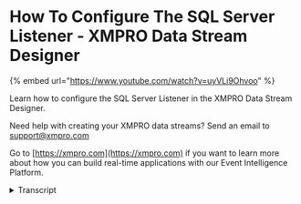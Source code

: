 # How To Configure The SQL Server Listener - XMPRO Data Stream Designer
{% embed url="https://www.youtube.com/watch?v=uyVLi9Ohvoo" %}

Learn how to configure the SQL Server Listener in the XMPRO Data Stream Designer. 

Need help with creating your XMPRO data streams? Send an email to support@xmpro.com 

Go to [https://xmpro.com](https://xmpro.com) if you want to learn more about how you can build real-time applications with our Event Intelligence Platform.
<details>
<summary>Transcript</summary>when we are going to do here is look at

how to set up and configure the Seco

serval as an agent the function of this

agent is to listen to a specific

sequence of a database type of linear

records I already have an event printer

set up and configured which will help us

see what the output looks like go to the

toolbox and search for sequel server you

will find it on the listeners click on

the agent and drag it to the canvas

connect the output endpoint of the

secret agent to the input end point of

the event printer agent the third evil

name has been given to the Seco agent to

rename this agent click on the white

space and start typing

you

click something else on the phone and

look safe double-click on your secret

agent

this is where you'll be configuring your

agent first machine using the great

collection

if not select another collection from

the drop-down next you need to set your

polling interval which is the interval

which new records are access or checked

for then you need to specify your sequel

server instance name click somewhere

else on the phone.i - sequel server unit

user name

if you'd like to use sickle serve

indication select the check box and add

your password

you

then from the drop-down select airbase

you would like to connect to

and the table you'd like to listen to

if you'd like any certain columns to be

returned click on the columns to return

tag box and select the columns from the

list lastly select your timestamp column

click apply and click Save to run the

stream click on publish to view the life

that I click on live you

and selectively in printer and click

Save

you
</details>